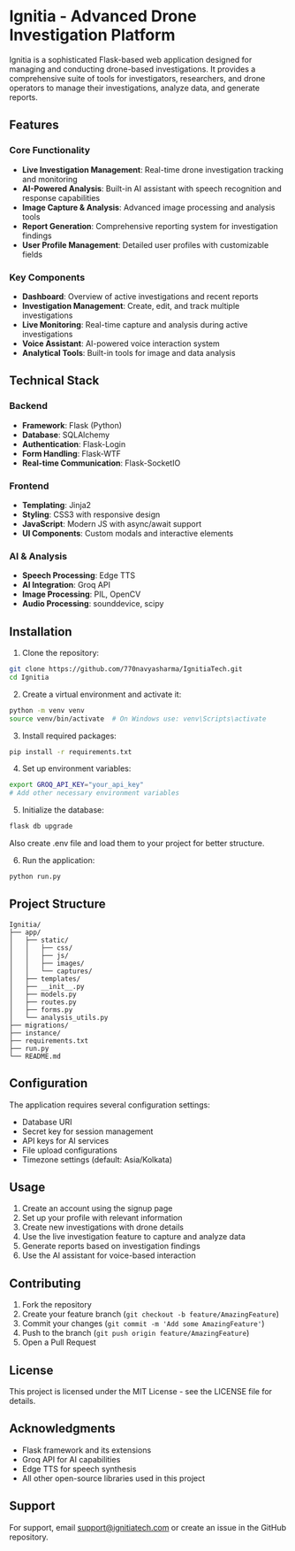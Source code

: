 # Ignitia - Advanced Drone Investigation Platform

Ignitia is a sophisticated Flask-based web application designed for managing and conducting drone-based investigations. It provides a comprehensive suite of tools for investigators, researchers, and drone operators to manage their investigations, analyze data, and generate reports.

## Features

### Core Functionality

- **Live Investigation Management**: Real-time drone investigation tracking and monitoring
- **AI-Powered Analysis**: Built-in AI assistant with speech recognition and response capabilities
- **Image Capture & Analysis**: Advanced image processing and analysis tools
- **Report Generation**: Comprehensive reporting system for investigation findings
- **User Profile Management**: Detailed user profiles with customizable fields

### Key Components

- **Dashboard**: Overview of active investigations and recent reports
- **Investigation Management**: Create, edit, and track multiple investigations
- **Live Monitoring**: Real-time capture and analysis during active investigations
- **Voice Assistant**: AI-powered voice interaction system
- **Analytical Tools**: Built-in tools for image and data analysis

## Technical Stack

### Backend

- **Framework**: Flask (Python)
- **Database**: SQLAlchemy
- **Authentication**: Flask-Login
- **Form Handling**: Flask-WTF
- **Real-time Communication**: Flask-SocketIO

### Frontend

- **Templating**: Jinja2
- **Styling**: CSS3 with responsive design
- **JavaScript**: Modern JS with async/await support
- **UI Components**: Custom modals and interactive elements

### AI & Analysis

- **Speech Processing**: Edge TTS
- **AI Integration**: Groq API
- **Image Processing**: PIL, OpenCV
- **Audio Processing**: sounddevice, scipy

## Installation

1. Clone the repository:

```bash
git clone https://github.com/770navyasharma/IgnitiaTech.git
cd Ignitia
```

2. Create a virtual environment and activate it:

```bash
python -m venv venv
source venv/bin/activate  # On Windows use: venv\Scripts\activate
```

3. Install required packages:

```bash
pip install -r requirements.txt
```

4. Set up environment variables:

```bash
export GROQ_API_KEY="your_api_key"
# Add other necessary environment variables
```

5. Initialize the database:

```bash
flask db upgrade
```
Also create .env file and load them to your project for better structure.

6. Run the application:

```bash
python run.py
```

## Project Structure

```
Ignitia/
├── app/
│   ├── static/
│   │   ├── css/
│   │   ├── js/
│   │   ├── images/
│   │   └── captures/
│   ├── templates/
│   ├── __init__.py
│   ├── models.py
│   ├── routes.py
│   ├── forms.py
│   └── analysis_utils.py
├── migrations/
├── instance/
├── requirements.txt
├── run.py
└── README.md
```

## Configuration

The application requires several configuration settings:

- Database URI
- Secret key for session management
- API keys for AI services
- File upload configurations
- Timezone settings (default: Asia/Kolkata)

## Usage

1. Create an account using the signup page
2. Set up your profile with relevant information
3. Create new investigations with drone details
4. Use the live investigation feature to capture and analyze data
5. Generate reports based on investigation findings
6. Use the AI assistant for voice-based interaction

## Contributing

1. Fork the repository
2. Create your feature branch (`git checkout -b feature/AmazingFeature`)
3. Commit your changes (`git commit -m 'Add some AmazingFeature'`)
4. Push to the branch (`git push origin feature/AmazingFeature`)
5. Open a Pull Request

## License

This project is licensed under the MIT License - see the LICENSE file for details.

## Acknowledgments

- Flask framework and its extensions
- Groq API for AI capabilities
- Edge TTS for speech synthesis
- All other open-source libraries used in this project

## Support

For support, email support@ignitiatech.com or create an issue in the GitHub repository.
